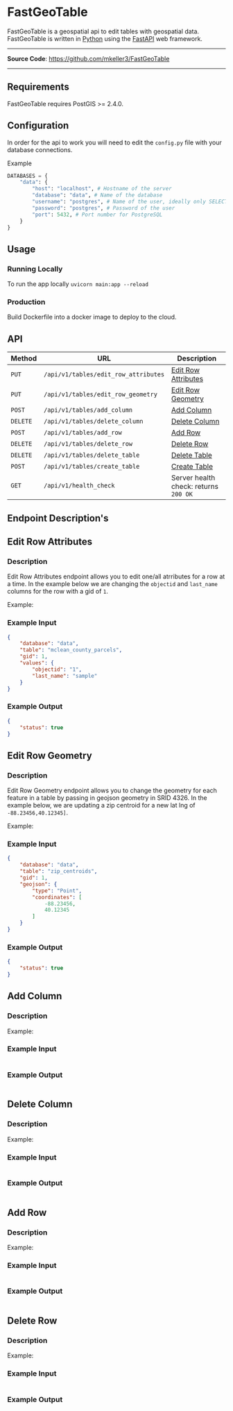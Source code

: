 # FastGeoTable

FastGeoTable is a geospatial api to edit tables with geospatial data. FastGeoTable is written in [Python](https://www.python.org/) using the [FastAPI](https://fastapi.tiangolo.com/) web framework. 

---

**Source Code**: <a href="https://github.com/mkeller3/FastGeoTable" target="_blank">https://github.com/mkeller3/FastGeoTable</a>

---

## Requirements

FastGeoTable requires PostGIS >= 2.4.0.

## Configuration

In order for the api to work you will need to edit the `config.py` file with your database connections.

Example
```python
DATABASES = {
    "data": {
        "host": "localhost", # Hostname of the server
        "database": "data", # Name of the database
        "username": "postgres", # Name of the user, ideally only SELECT rights
        "password": "postgres", # Password of the user
        "port": 5432, # Port number for PostgreSQL
    }
}
```

## Usage

### Running Locally

To run the app locally `uvicorn main:app --reload`

### Production
Build Dockerfile into a docker image to deploy to the cloud.

## API

| Method | URL                                                                              | Description                                             |
| ------ | -------------------------------------------------------------------------------- | ------------------------------------------------------- |
| `PUT`  | `/api/v1/tables/edit_row_attributes`                                             | [Edit Row Attributes](#edit-row-attributes)               |
| `PUT`  | `/api/v1/tables/edit_row_geometry`                                               | [Edit Row Geometry](#edit-row-geometry)               |
| `POST`  | `/api/v1/tables/add_column`                                                     | [Add Column](#add-column)               |
| `DELETE`  | `/api/v1/tables/delete_column`                                                | [Delete Column](#delete-column)               |
| `POST`  | `/api/v1/tables/add_row`                                                        | [Add Row](#add-row)               |
| `DELETE`  | `/api/v1/tables/delete_row`                                                   | [Delete Row](#delete-row)               |
| `DELETE`  | `/api/v1/tables/delete_table`                                                 | [Delete Table](#delete-table)               |
| `POST`  | `/api/v1/tables/create_table`                                                   | [Create Table](#create-table)               |
| `GET`  | `/api/v1/health_check`                                                           | Server health check: returns `200 OK`   |

## Endpoint Description's

## Edit Row Attributes

### Description
Edit Row Attributes endpoint allows you to edit one/all atrributes for a row at a time.
In the example below we are changing the `objectid` and `last_name` columns for the row with a gid of `1`.


Example: 
### Example Input 
```json
{
    "database": "data",
    "table": "mclean_county_parcels",
    "gid": 1,
    "values": {
        "objectid": "1",
        "last_name": "sample"
    }
}
```

### Example Output
```json
{
    "status": true
}
```

## Edit Row Geometry

### Description
Edit Row Geometry endpoint allows you to change the geometry for each feature in a table by passing in geojson geometry in SRID 4326.
In the example below, we are updating a zip centroid for a new lat lng of `-88.23456,40.12345]`.

Example: 
### Example Input 
```json
{
    "database": "data",
    "table": "zip_centroids",
    "gid": 1,
    "geojson": {
        "type": "Point",
        "coordinates": [
            -88.23456,
            40.12345
        ]
    }
}
```

### Example Output
```json
{
    "status": true
}
```

## Add Column

### Description


Example: 
### Example Input 
```json

```

### Example Output
```json

```

## Delete Column

### Description


Example: 
### Example Input 
```json

```

### Example Output
```json

```

## Add Row

### Description


Example: 
### Example Input 
```json

```

### Example Output
```json

```
## Delete Row

### Description


Example: 
### Example Input 
```json

```

### Example Output
```json

```